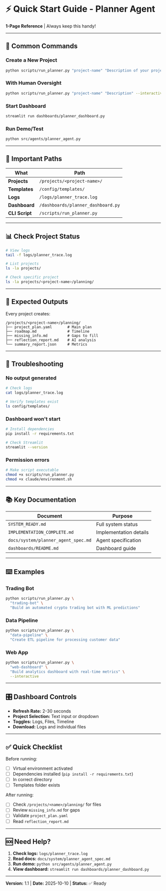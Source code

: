 # ⚡ Quick Start Guide - Planner Agent

**1-Page Reference** | Always keep this handy!

---

## 🚀 Common Commands

### Create a New Project

```bash
python scripts/run_planner.py "project-name" "Description of your project"
```

### With Human Oversight

```bash
python scripts/run_planner.py "project-name" "Description" --interactive
```

### Start Dashboard

```bash
streamlit run dashboards/planner_dashboard.py
```

### Run Demo/Test

```bash
python src/agents/planner_agent.py
```

---

## 📁 Important Paths

| What           | Path                               |
| -------------- | ---------------------------------- |
| **Projects**   | `/projects/<project-name>/`        |
| **Templates**  | `/config/templates/`               |
| **Logs**       | `/logs/planner_trace.log`          |
| **Dashboard**  | `/dashboards/planner_dashboard.py` |
| **CLI Script** | `/scripts/run_planner.py`          |

---

## 📊 Check Project Status

```bash
# View logs
tail -f logs/planner_trace.log

# List projects
ls -la projects/

# Check specific project
ls -la projects/<project-name>/planning/
```

---

## 🎯 Expected Outputs

Every project creates:

```
/projects/<project-name>/planning/
├── project_plan.yaml       # Main plan
├── roadmap.md              # Timeline
├── missing_info.md         # Gaps to fill
├── reflection_report.md    # AI analysis
└── summary_report.json     # Metrics
```

---

## 🔧 Troubleshooting

### No output generated

```bash
# Check logs
cat logs/planner_trace.log

# Verify templates exist
ls config/templates/
```

### Dashboard won't start

```bash
# Install dependencies
pip install -r requirements.txt

# Check Streamlit
streamlit --version
```

### Permission errors

```bash
# Make script executable
chmod +x scripts/run_planner.py
chmod +x claude/environment.sh
```

---

## 📚 Key Documentation

| Document                            | Purpose                |
| ----------------------------------- | ---------------------- |
| `SYSTEM_READY.md`                   | Full system status     |
| `IMPLEMENTATION_COMPLETE.md`        | Implementation details |
| `docs/system/planner_agent_spec.md` | Agent specification    |
| `dashboards/README.md`              | Dashboard guide        |

---

## ⌨️ Examples

### Trading Bot

```bash
python scripts/run_planner.py \
  "trading-bot" \
  "Build an automated crypto trading bot with ML predictions"
```

### Data Pipeline

```bash
python scripts/run_planner.py \
  "data-pipeline" \
  "Create ETL pipeline for processing customer data"
```

### Web App

```bash
python scripts/run_planner.py \
  "web-dashboard" \
  "Build analytics dashboard with real-time metrics" \
  --interactive
```

---

## 🎛️ Dashboard Controls

- **Refresh Rate:** 2-30 seconds
- **Project Selection:** Text input or dropdown
- **Toggles:** Logs, Files, Timeline
- **Download:** Logs and individual files

---

## ✅ Quick Checklist

Before running:

- [ ] Virtual environment activated
- [ ] Dependencies installed (`pip install -r requirements.txt`)
- [ ] In correct directory
- [ ] Templates folder exists

After running:

- [ ] Check `/projects/<name>/planning/` for files
- [ ] Review `missing_info.md` for gaps
- [ ] Validate `project_plan.yaml`
- [ ] Read `reflection_report.md`

---

## 🆘 Need Help?

1. **Check logs:** `logs/planner_trace.log`
2. **Read docs:** `docs/system/planner_agent_spec.md`
3. **Run demo:** `python src/agents/planner_agent.py`
4. **View dashboard:** `streamlit run dashboards/planner_dashboard.py`

---

**Version:** 1.1 | **Date:** 2025-10-10 | **Status:** ✅ Ready
